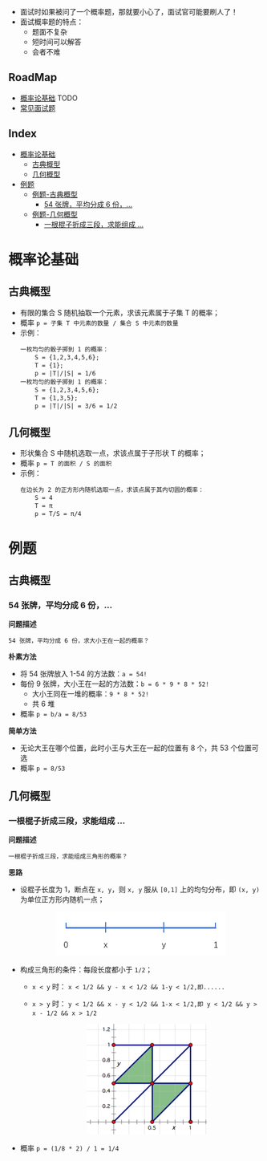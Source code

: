 - 面试时如果被问了一个概率题，那就要小心了，面试官可能要刷人了！
- 面试概率题的特点：
    - 题面不复杂
    - 短时间可以解答
    - 会者不难

RoadMap
---
- [概率论基础](#概率论基础) TODO
- [常见面试题](#常见面试题)

Index
---
- [概率论基础](#概率论基础)
    - [古典概型](#古典概型)
    - [几何概型](#几何概型)
- [例题](#例题)
    - [例题-古典概型](#例题-古典概型)
        - [54 张牌，平均分成 6 份，...](#54-张牌平均分成-6-份)
    - [例题-几何概型](#例题-几何概型)
        - [一根棍子折成三段，求能组成 ...](#一根棍子折成三段求能组成-)

# 概率论基础

## 古典概型
- 有限的集合 S 随机抽取一个元素，求该元素属于子集 T 的概率；
- 概率 `p = 子集 T 中元素的数量 / 集合 S 中元素的数量`
- 示例：
    ```
    一枚均匀的骰子掷到 1 的概率：
        S = {1,2,3,4,5,6}; 
        T = {1}; 
        p = |T|/|S| = 1/6
    一枚均匀的骰子掷到 1 的概率：
        S = {1,2,3,4,5,6}; 
        T = {1,3,5}; 
        p = |T|/|S| = 3/6 = 1/2
    ```

## 几何概型
- 形状集合 S 中随机选取一点，求该点属于子形状 T 的概率；
- 概率 `p = T 的面积 / S 的面积`
- 示例：
    ```
    在边长为 2 的正方形内随机选取一点，求该点属于其内切圆的概率：
        S = 4
        T = π
        p = T/S = π/4
    ```

# 例题

## 古典概型

### 54 张牌，平均分成 6 份，...

**问题描述**
```
54 张牌，平均分成 6 份，求大小王在一起的概率？
```

**朴素方法**
- 将 54 张牌放入 1-54 的方法数：`a = 54!`
- 每份 9 张牌，大小王在一起的方法数：`b = 6 * 9 * 8 * 52!`
    - 大小王同在一堆的概率：`9 * 8 * 52!`
    - 共 6 堆
- 概率 `p = b/a = 8/53`

**简单方法**
- 无论大王在哪个位置，此时小王与大王在一起的位置有 8 个，共 53 个位置可选
- 概率 `p = 8/53`



## 几何概型

### 一根棍子折成三段，求能组成 ...

**问题描述**

```
一根棍子折成三段，求能组成三角形的概率？
```

**思路**
- 设棍子长度为 1，断点在 `x, y`，则 `x, y` 服从 `[0,1]` 上的均匀分布，即 `(x, y)` 为单位正方形内随机一点；

    <div align="center"><img src="../_assets/TIM截图20181001142309.png" height="" /></div>

- 构成三角形的条件：每段长度都小于 `1/2`；
    - `x < y` 时： `x < 1/2 && y - x < 1/2 && 1-y < 1/2,即......`
    - `x > y` 时： `y < 1/2 && x - y < 1/2 && 1-x < 1/2,即 y < 1/2 && y > x - 1/2 && x > 1/2`

        <div align="center"><img src="../_assets/TIM截图20181001142653.png" height="" /></div>

- 概率 `p = (1/8 * 2) / 1 = 1/4`